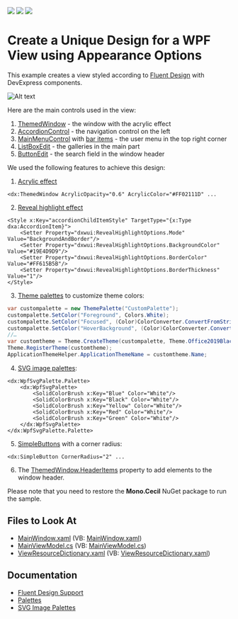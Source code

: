 <!-- default badges list -->
![](https://img.shields.io/endpoint?url=https://codecentral.devexpress.com/api/v1/VersionRange/352598134/20.2.6%2B)
[![](https://img.shields.io/badge/Open_in_DevExpress_Support_Center-FF7200?style=flat-square&logo=DevExpress&logoColor=white)](https://supportcenter.devexpress.com/ticket/details/T985945)
[![](https://img.shields.io/badge/📖_How_to_use_DevExpress_Examples-e9f6fc?style=flat-square)](https://docs.devexpress.com/GeneralInformation/403183)
<!-- default badges end -->
# Create a Unique Design for a WPF View using Appearance Options

This example creates a view styled according to [Fluent Design](https://docs.microsoft.com/en-us/windows/apps/fluent-design-system) with DevExpress components.

![Alt text](Images/preview.png)

Here are the main controls used in the view:
1. [ThemedWindow](https://docs.devexpress.com/WPF/DevExpress.Xpf.Core.ThemedWindow) - the window with the acrylic effect 
2. [AccordionControl](https://docs.devexpress.com/WPF/118347/controls-and-libraries/navigation-controls/accordion-control) - the navigation control on the left
3. [MainMenuControl](https://docs.devexpress.com/WPF/DevExpress.Xpf.Bars.MainMenuControl) with [bar items](https://docs.devexpress.com/WPF/6553/controls-and-libraries/ribbon-bars-and-menu/bars/populating-bars/items-and-links) - the user menu in the top right corner
4. [ListBoxEdit](https://docs.devexpress.com/WPF/DevExpress.Xpf.Editors.ListBoxEdit) - the galleries in the main part
5. [ButtonEdit](https://docs.devexpress.com/WPF/DevExpress.Xpf.Editors.ButtonEdit) - the search field in the window header


We used the following features to achieve this design:
1. [Acrylic effect](https://docs.devexpress.com/WPF/401394/common-concepts/fluent-design-support#acrylic-window-background)
```xaml
<dx:ThemedWindow AcrylicOpacity="0.6" AcrylicColor="#FF02111D" ... 
```
2. [Reveal highlight effect](https://docs.devexpress.com/WPF/401394/common-concepts/fluent-design-support#reveal-highlight)
```xaml
<Style x:Key="accordionChildItemStyle" TargetType="{x:Type dxa:AccordionItem}">
    <Setter Property="dxwui:RevealHighlightOptions.Mode" Value="BackgroundAndBorder"/>
    <Setter Property="dxwui:RevealHighlightOptions.BackgroundColor" Value="#19E4D9D9"/>
    <Setter Property="dxwui:RevealHighlightOptions.BorderColor" Value="#FF615B5B"/>
    <Setter Property="dxwui:RevealHighlightOptions.BorderThickness" Value="1"/>
</Style>
```

3. [Theme palettes](https://docs.devexpress.com/WPF/400728/common-concepts/themes/palettes) to customize theme colors:
```csharp
var custompalette = new ThemePalette("CustomPalette");
custompalette.SetColor("Foreground", Colors.White);
custompalette.SetColor("Focused", (Color)ColorConverter.ConvertFromString("#A04B647A"));
custompalette.SetColor("HoverBackground", (Color)ColorConverter.ConvertFromString("#1FFFFFFF"));
//… 
var customtheme = Theme.CreateTheme(custompalette, Theme.Office2019Black);
Theme.RegisterTheme(customtheme);
ApplicationThemeHelper.ApplicationThemeName = customtheme.Name;
```
4. [SVG image palettes](https://docs.devexpress.com/WPF/120131/common-concepts/images/svg-images#svg-image-palettes):
```xaml
<dx:WpfSvgPalette.Palette>
    <dx:WpfSvgPalette>
        <SolidColorBrush x:Key="Blue" Color="White"/>
        <SolidColorBrush x:Key="Black" Color="White"/>
        <SolidColorBrush x:Key="Yellow" Color="White"/>
        <SolidColorBrush x:Key="Red" Color="White"/>
        <SolidColorBrush x:Key="Green" Color="White"/>
    </dx:WpfSvgPalette>
</dx:WpfSvgPalette.Palette>
```

5. [SimpleButtons](https://docs.devexpress.com/WPF/DevExpress.Xpf.Core.SimpleButton) with a corner radius:
```xaml
<dx:SimpleButton CornerRadius="2" ...
```
6. The [ThemedWindow.HeaderItems](https://docs.devexpress.com/WPF/DevExpress.Xpf.Core.ThemedWindow.HeaderItems) property to add elements to the window header.

Please note that you need to restore the **Mono.Cecil** NuGet package to run the sample. 

## Files to Look At

* [MainWindow.xaml](/CS/FluentDesignTemplate/MainWindow.xaml) (VB: [MainWindow.xaml](/VB/FluentDesignTemplate/MainWindow.xaml))
* [MainViewModel.cs](/CS/FluentDesignTemplate/MainViewModel.cs) (VB: [MainViewModel.cs](/VB/FluentDesignTemplate/MainViewModel.vb))
* [ViewResourceDictionary.xaml](/CS/FluentDesignTemplate/ViewResourceDictionary.xaml) (VB: [ViewResourceDictionary.xaml](/VB/FluentDesignTemplate/ViewResourceDictionary.xaml))

## Documentation

* [Fluent Design Support](https://docs.devexpress.com/WPF/401394/common-concepts/fluent-design-support)
* [Palettes](https://docs.devexpress.com/WPF/400728/common-concepts/themes/palettes)
* [SVG Image Palettes](https://docs.devexpress.com/WPF/120131/common-concepts/images/svg-images#svg-image-palettes)
